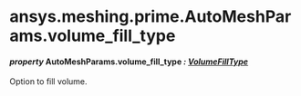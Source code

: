 # ansys.meshing.prime.AutoMeshParams.volume_fill_type



#### *property* AutoMeshParams.volume_fill_type *: [VolumeFillType](ansys.meshing.prime.VolumeFillType.md#ansys.meshing.prime.VolumeFillType)*

Option to fill volume.

<!-- !! processed by numpydoc !! -->
